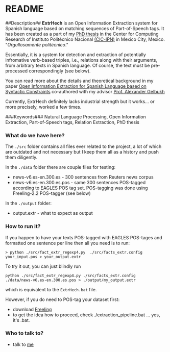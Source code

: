 # README #
 
##Description##
**ExtrHech** is an Open Information Extraction system for Spanish language based on matching sequences of Part-of-Speech tags. 
It has been created as a part of my [PhD thesis](http://nlp.cic.ipn.mx/~alisa/papers/PhDThesis_AlisaZhila.pdf) in the Center for Computing Research of Instituto Politécnico Nacional [(CIC-IPN)](http://www.cic.ipn.mx) in Mexico City, Mexico. "*Orgullosamente politécnico*."

Essentially, it is a system for detection and extraction of potentially infromative verb-based triples, i.e., relations along with their arguments, from arbitrary texts in Spanish language. Of course, the text must be pre-processed correspondingly (see below).  

You can read more about the details and theoretical background in my paper [Open Information Extraction for Spanish Language based on Syntactic Constraints](http://www.aclweb.org/anthology/P/P14/P14-3011.pdf) co-authored with my advisor [Prof.  Alexander Gelbukh](http://www.gelbukh.com)

Currently, ExtrHech definitely lacks industrial strength but it works... or more precisely, worked a few times.
 
###Keywords###
Natural Language Processing, Open Information Extraction, Part-of-Speech tags, Relation Extraction, PhD thesis 
 
### What do we have here? ###
 
The `./src` folder contains all files ever related to the project, a lot of which are outdated and not necessary but I keep them all as a history and push them diligently.     
 
In the `./data` folder there are couple files for testing: 

* news-v6.es-en.300.es      - 300 sentences from Reuters news corpus  
* news-v6.es-en.300.es.pos  - same 300 sentences POS-tagged according to EAGLES POS tag set. POS-tagging was done using Freeling-2.2 POS-tagger (see below)

In the `./output` folder: 

* output.extr               - what to expect as output 
 
### How to run it? ###
 
If you happen to have your texts POS-tagged with EAGLES POS-tages and formatted one sentence per line then all you need is to run: 

```
> python ./src/fact_extr_regexp4.py  ./src/facts_extr.config your_input.pos > your_output.extr
```

To try it out, you can  just blindly run 

```
python ./src/fact_extr_regexp4.py ./src/facts_extr.config  ./data/news-v6.es-en.300.es.pos > ./output/my_output.extr
```

which is equivalent to the `ExtrHech.bat` file. 

However, if you do need to POS-tag your dataset first: 

* download [Freeling](http://devel.cpl.upc.edu/freeling/downloads?order=time&desc=1)  
* to get the idea how to proceed, check ./extraction_pipeline.bat ... yes, it's .bat.   
   
### Who to talk to? ###
 
* talk to [me](http://nlp.cic.ipn.mx/~alisa/)